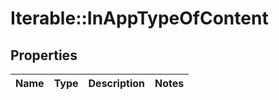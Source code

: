 # Iterable::InAppTypeOfContent

## Properties
Name | Type | Description | Notes
------------ | ------------- | ------------- | -------------

